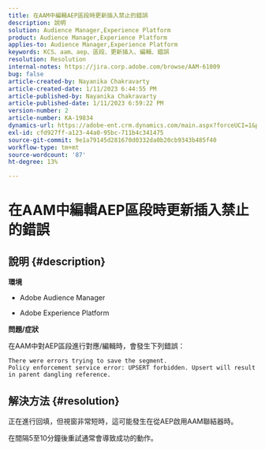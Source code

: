```yaml
---
title: 在AAM中編輯AEP區段時更新插入禁止的錯誤
description: 說明
solution: Audience Manager,Experience Platform
product: Audience Manager,Experience Platform
applies-to: Audience Manager,Experience Platform
keywords: KCS、aam、aep、區段、更新插入、編輯、錯誤
resolution: Resolution
internal-notes: https://jira.corp.adobe.com/browse/AAM-61009
bug: false
article-created-by: Nayanika Chakravarty
article-created-date: 1/11/2023 6:44:55 PM
article-published-by: Nayanika Chakravarty
article-published-date: 1/11/2023 6:59:22 PM
version-number: 2
article-number: KA-19834
dynamics-url: https://adobe-ent.crm.dynamics.com/main.aspx?forceUCI=1&pagetype=entityrecord&etn=knowledgearticle&id=de13e505-e091-ed11-aad1-6045bd006e5a
exl-id: cfd927ff-a123-44a0-95bc-711b4c341475
source-git-commit: 9e1a79145d281670d0332da0b20cb9343b485f40
workflow-type: tm+mt
source-wordcount: '87'
ht-degree: 13%

---
```


# 在AAM中編輯AEP區段時更新插入禁止的錯誤

## 說明 {#description}


<b>環境</b>

- Adobe Audience Manager

- Adobe Experience Platform

<b>問題/症狀</b>

在AAM中對AEP區段進行對應/編輯時，會發生下列錯誤：


```
There were errors trying to save the segment.
Policy enforcement service error: UPSERT forbidden. Upsert will result in parent dangling reference.
```



## 解決方法 {#resolution}


正在進行回填，但視窗非常短時，這可能發生在從AEP啟用AAM聯結器時。

在間隔5至10分鐘後重試通常會導致成功的動作。
